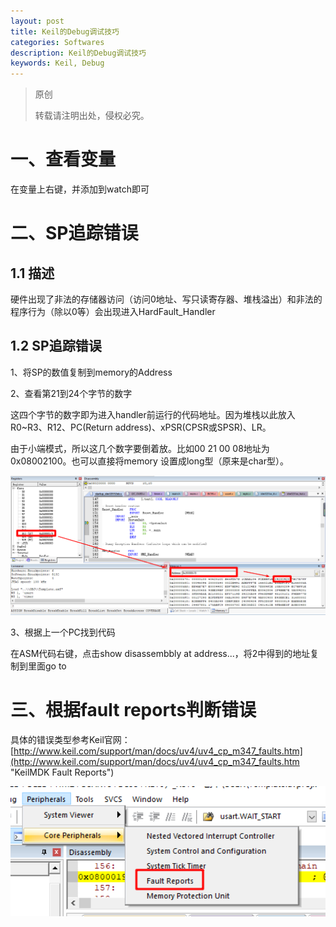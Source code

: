 ```yaml
---
layout: post
title: Keil的Debug调试技巧
categories: Softwares
description: Keil的Debug调试技巧
keywords: Keil, Debug
---
```


> 原创
> 
> 转载请注明出处，侵权必究。

# 一、查看变量
在变量上右键，并添加到watch即可

# 二、SP追踪错误
## 1.1 描述
硬件出现了非法的存储器访问（访问0地址、写只读寄存器、堆栈溢出）和非法的程序行为（除以0等）会出现进入HardFault_Handler

## 1.2 SP追踪错误
1、将SP的数值复制到memory的Address

2、查看第21到24个字节的数字

这四个字节的数字即为进入handler前运行的代码地址。因为堆栈以此放入R0~R3、R12、PC(Return address)、xPSR(CPSR或SPSR)、LR。

由于小端模式，所以这几个数字要倒着放。比如00 21 00 08地址为0x08002100。也可以直接将memory 设置成long型（原来是char型）。

<img src="/images/posts/2018-3-8-Keil-Find-Faults/SP2addr.png" width="700" alt="用SP查找上一次运行的代码" />

3、根据上一个PC找到代码

在ASM代码右键，点击show disassembbly at address...，将2中得到的地址复制到里面go to

# 三、根据fault reports判断错误
具体的错误类型参考Keil官网：[http://www.keil.com/support/man/docs/uv4/uv4_cp_m347_faults.htm](http://www.keil.com/support/man/docs/uv4/uv4_cp_m347_faults.htm "KeilMDK Fault Reports")


<img src="/images/posts/2018-3-8-Keil-Find-Faults/faultreports.png" width="700" alt="根据fault reports判断错误" />